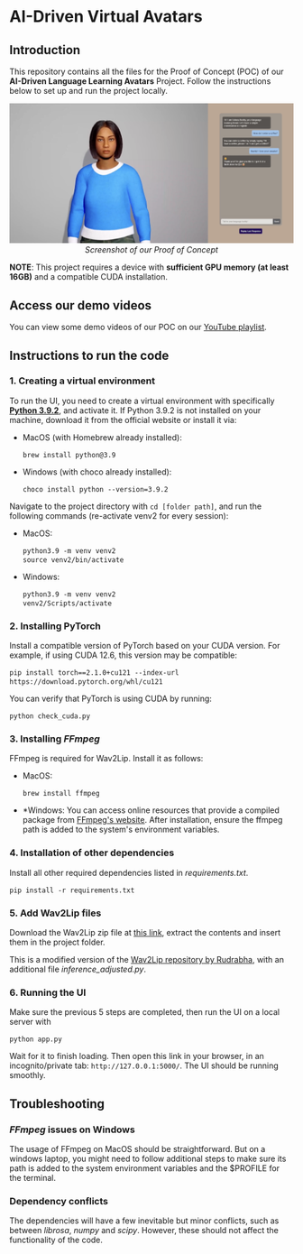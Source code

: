 # AI-Driven Virtual Avatars
## Introduction
This repository contains all the files for the Proof of Concept (POC) of our **AI-Driven Language Learning Avatars** Project. Follow the instructions below to set up and run the project locally.

<p align="center">
    <img src="./images/POC_screenshot.png" alt="AI-Driven Avatar Demo">
    <br>
    <i>Screenshot of our Proof of Concept</i>
</p>

**NOTE**: This project requires a device with **sufficient GPU memory (at least 16GB)** and a compatible CUDA installation.

## Access our demo videos
You can view some demo videos of our POC on our [YouTube playlist](https://youtube.com/playlist?list=PLopFiGjXtoU1K1Oa2MK6S6JiY1zNR-5u3&si=4BveFoR-_C0o59OS).

## Instructions to run the code
### 1. Creating a virtual environment
To run the UI, you need to create a virtual environment with specifically [**Python 3.9.2**](https://www.python.org/downloads/release/python-392/), and activate it. If Python 3.9.2 is not installed on your machine, download it from the official website or install it via:

- MacOS (with Homebrew already installed):
    ```
    brew install python@3.9
    ```

- Windows (with choco already installed):
    ```
    choco install python --version=3.9.2
    ```

Navigate to the project directory with ```cd [folder path]```, and run the following commands (re-activate venv2 for every session):
- MacOS:
    ```
    python3.9 -m venv venv2
    source venv2/bin/activate
    ```

- Windows:
    ```
    python3.9 -m venv venv2
    venv2/Scripts/activate
    ```

### 2. Installing PyTorch
Install a compatible version of PyTorch based on your CUDA version. For example, if using CUDA 12.6, this version may be compatible:
``` 
pip install torch==2.1.0+cu121 --index-url https://download.pytorch.org/whl/cu121 
```

You can verify that PyTorch is using CUDA by running:
```
python check_cuda.py
```

### 3. Installing *FFmpeg*
FFmpeg is required for Wav2Lip. Install it as follows:
- MacOS:
    ```
    brew install ffmpeg
    ```
- *Windows: You can access online resources that provide a compiled package from [FFmpeg's website](https://www.ffmpeg.org/download.html#build-windows). After installation, ensure the ffmpeg path is added to the system's environment variables.

### 4. Installation of other dependencies
Install all other required dependencies listed in *requirements.txt*.
```
pip install -r requirements.txt
```

### 5. Add Wav2Lip files
Download the Wav2Lip zip file at [this link](https://drive.google.com/file/d/13cwrAED4l-x-Cf2veB4O28I2j_sNxDhk/view?usp=sharing),
extract the contents and insert them in the project folder. 

This is a modified version of the [Wav2Lip repository by Rudrabha](https://github.com/Rudrabha/Wav2Lip), with an additional file *inference_adjusted.py*.

### 6. Running the UI
Make sure the previous 5 steps are completed, then run the UI on a local server with
```
python app.py
```

Wait for it to finish loading. Then open this link in your browser, in an incognito/private tab: ```http://127.0.0.1:5000/```. 
The UI should be running smoothly.


## Troubleshooting
### *FFmpeg* issues on Windows
The usage of FFmpeg on MacOS should be straightforward. But on a windows laptop, you might need to follow additional steps to make sure its path is added to the system environment variables and the $PROFILE for the terminal. 

### Dependency conflicts
The dependencies will have a few inevitable but minor conflicts, such as between *librosa*, *numpy* and *scipy*.
However, these should not affect the functionality of the code.
